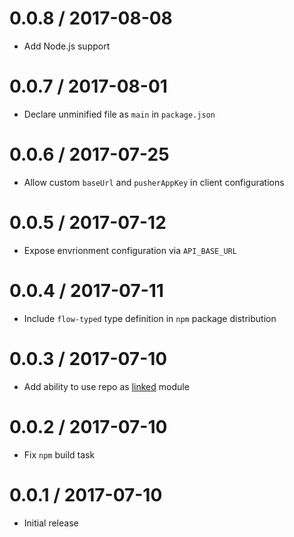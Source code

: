 # 0.0.8 / 2017-08-08

* Add Node.js support

# 0.0.7 / 2017-08-01

* Declare unminified file as `main` in `package.json`

# 0.0.6 / 2017-07-25

* Allow custom `baseUrl` and `pusherAppKey` in client configurations

# 0.0.5 / 2017-07-12

* Expose envrionment configuration via `API_BASE_URL`

# 0.0.4 / 2017-07-11

* Include `flow-typed` type definition in `npm` package distribution

# 0.0.3 / 2017-07-10

* Add ability to use repo as [linked](https://yarnpkg.com/en/docs/cli/link) module

# 0.0.2 / 2017-07-10

* Fix `npm` build task

# 0.0.1 / 2017-07-10

* Initial release
